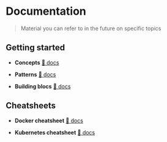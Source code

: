 # Documentation

> Material you can refer to in the future on specific topics

## Getting started

- **Concepts** [📖 docs](./concepts.md)

- **Patterns** [📖 docs](./patterns.md)

- **Building blocs** [📖 docs](./building-blocks.md)

## Cheatsheets

- **Docker cheatsheet** [📖 docs](./docker-cheatsheet.md)

- **Kubernetes cheatsheet** [📖 docs](./kubernetes-cheatsheet.md)

